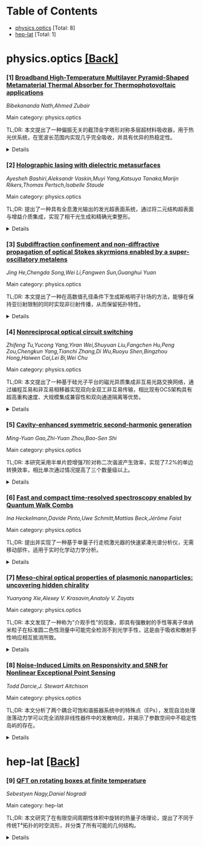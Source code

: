 <div id=toc></div>

# Table of Contents

- [physics.optics](#physics.optics) [Total: 8]
- [hep-lat](#hep-lat) [Total: 1]


<div id='physics.optics'></div>

# physics.optics [[Back]](#toc)

### [1] [Broadband High-Temperature Multilayer Pyramid-Shaped Metamaterial Thermal Absorber for Thermophotovoltaic applications](https://arxiv.org/abs/2509.19499)
*Bibekananda Nath,Ahmed Zubair*

Main category: physics.optics

TL;DR: 本文提出了一种偏振无关的截顶金字塔形对称多层超材料吸收器，用于热光伏系统，在宽波长范围内实现几乎完全吸收，并具有优异的热稳定性。


<details>
  <summary>Details</summary>
Motivation: 开发宽带、热稳定的吸收器对于热光伏系统同时转换太阳能和工业废热为可用能源至关重要，以满足日益增长的电力需求。

Method: 采用金属-绝缘体-金属-绝缘体结构，通过有限时域差分法优化设计，使用有限元法评估热稳定性，并采用温度相关的Drude-Lorentz模型分析光学性能。

Result: W/AlN结构在4000nm波长内平均吸收率达98.2%，在5072nm内达97.73%，可在1700K高温和1500倍入射功率下保持稳定，且在50度入射角内保持96%以上吸收率。

Conclusion: W/AlN结构展现出优异的宽带吸收性能和热稳定性，是热光伏系统的理想吸收器材料。

Abstract: A broadband, thermally stable absorber is essential for thermophotovoltaic
(TPV) systems to simultaneously convert solar and industrial waste heat into
usable energy to meet growing power demands. Here, we proposed an ingenious
polarization-independent truncated pyramid-shaped symmetric multilayer
metamaterial absorber in a metal-insulator-metal-insulator (MIMI) architecture
with almost complete absorption over a broad wavelength range. A total of six
structures (W/AlN, Mo/AlN, Ta/AlN, Rh/MgO, Rh/SiO2, Re/BN) were designed, and
the materials were selected based on their lattice matching to prevent
delamination at interfaces between layers. The absorption mechanism was studied
at room temperature using the finite difference time domain (FDTD) method, and
the structure was optimized through a brute force design approach, which
illustrates a best average absorption of 98.2% till 4000 nm and 97.73% till
5072 nm wavelength for the W/AlN structure with metal and dielectric
thicknesses of 60 nm and 17.5 nm, respectively. Moreover, W/AlN structure
exhibits over 96% average absorption up to 50 degree incident angles
irrespective of polarizations. The thermal stability was evaluated using the
finite element method (FEM) by determining von Mises stress at elevated
temperatures. Thermal analysis revealed that only W/AlN can withstand around
1700 K temperature and 1500 times the incident power before permanent
deformation. A temperature-dependent Drude-Lorentz model was used to further
analyze the effect of absorption on the optical performance of the highly
absorptive and thermally stable W/AlN structure. Additionally, we determined
the effect of the concentration factor, and the operating temperature on the
system efficiency by considering the emission loss of the heated absorber.

</details>


### [2] [Holographic lasing with dielectric metasurfaces](https://arxiv.org/abs/2509.19897)
*Ayesheh Bashiri,Aleksandr Vaskin,Muyi Yang,Katsuya Tanaka,Marijn Rikers,Thomas Pertsch,Isabelle Staude*

Main category: physics.optics

TL;DR: 提出了一种具有全息激光输出的发光超表面系统，通过将二元结构超表面与增益介质集成，实现了相干光生成和精确光束整形。


<details>
  <summary>Details</summary>
Motivation: 现有的远场发射图案定制方法主要在自发发射状态下运行，低相干性限制了精确的光控制。需要开发能够在激光状态下实现精确光束整形的紧凑型发光超表面系统。

Method: 将二元结构超表面与增益介质集成，构建具有全息激光输出的发光超表面系统。该系统具有紧凑的占地面积、低激光阈值和宽视场。

Result: 该系统能够生成任意结构的激光光，为微型光学系统提供了卓越的平台。

Conclusion: 这种发光超表面系统在先进光子应用中具有显著潜力，特别是在需要精确光束控制和紧凑集成的场景中。

Abstract: Light-emitting metasurfaces provide a compact, integrated solution for
simultaneous light generation and beam shaping, making them a promising
candidate for advanced photonic applications. However, existing approaches for
tailoring far-field emission patterns primarily operate in the spontaneous
emission regime, where low coherence limits precise light control. Here, we
present a light-emitting metasurface system with holographic lasing output,
composed of a binary-structured metasurface integrated with a gain medium, that
enables coherent light generation and precise beam shaping of the output lasing
emission. With a compact footprint, low lasing threshold, and wide field of
view, our system offers an exceptional platform for generating
arbitrarily-structured lasing light, with significant potential for
miniaturized optical systems.

</details>


### [3] [Subdiffraction confinement and non-diffractive propagation of optical Stokes skyrmions enabled by a super-oscillatory metalens](https://arxiv.org/abs/2509.19917)
*Jing He,Chengda Song,Wei Li,Fangwen Sun,Guanghui Yuan*

Main category: physics.optics

TL;DR: 本文提出了一种在高数值孔径条件下生成斯格明子针场的方法，能够在保持亚衍射限制的同时实现非衍射传播，从而保留拓扑特性。


<details>
  <summary>Details</summary>
Motivation: 传统的光学斯格明子研究主要局限于低数值孔径区域，其大横向尺寸限制了更广泛的应用。在高数值孔径聚焦下，偏振纹理通常会退化或突然转变，阻碍了拓扑保持传输。

Method: 利用传统光学针的偏振不变性，通过单个等离子体超透镜实现斯格明子针场，该透镜既作为偏振滤波器又作为超分辨聚焦元件。

Result: 实验和仿真结果验证了在扩展焦深（高达5λ）上的非衍射传播，同时斯格明子矢量纹理在整个传播过程中保持在亚衍射尺度。

Conclusion: 这种斯格明子针不仅解决了先前的传播限制，还为衍射无限制信息传输开辟了新途径，在光-物质相互作用、光学计量学和信息学等领域具有巨大潜力。

Abstract: Optical Stokes skyrmions have garnered extensive interest due to their
intrinsic topological robustness and potential in informatics.However, most
research remains confined to paraxial, low-numerical-aperture (low-NA) regimes,
where their large transverse dimensions restrict broader applications.Under
high-NA focusing, the polarization texture typically degrades or transforms
abruptly as the beam traverses the focal region, hindering topology-preserving
transport.In this work, we propose a strategy to generate a skyrmion needle
field that maintains both subdiffraction confinement and non-diffractive
propagation under high-NA conditions, thus preserving their topological
characteristsics. Leveraging the polarization invariance of conventional
optical needles, we realize the Stokes skyrmion needle using a single plasmonic
metalens,designed to function as both a polarization filter and a
super-resolving focusing element.Experimental and simulation results verify
non-diffractive propagation over an extended depth of focus (up to 5 lambda),
while the Stokes-vector texture retained at subdiffraction scales throughout
propagation. This skyrmion needle not only addresses previous propagation
constraints but also opens new avenues for diffraction-unlimited information
transport. Such skyrmion needles exhibit substantial potential in fields
including light-matter interaction, optical metrology, and informatics.

</details>


### [4] [Nonreciprocal optical circuit switching](https://arxiv.org/abs/2509.20016)
*Zhifeng Tu,Yucong Yang,Yiran Wei,Shuyuan Liu,Fangchen Hu,Peng Zou,Chengkun Yang,Tianchi Zhang,Di Wu,Ruoyu Shen,Bingzhou Hong,Haiwen Cai,Lei Bi,Wei Chu*

Main category: physics.optics

TL;DR: 本文提出了一种基于硅光子平台的磁光异质集成非互易光路交换网络，通过编程互易和非互易相移器实现双向全双工非互易传输，相比现有OCS架构具有超高重构速度、大规模集成兼容性和双向通道隔离等优势。


<details>
  <summary>Details</summary>
Motivation: 直接光信号交换在成本、延迟和能效方面优于传统光电硬件，有望满足机器学习和AI技术发展带来的数据节点容量需求。但硅基集成OCS仍受限于网络性能和端口可扩展性等挑战。

Method: 采用磁光异质集成技术，在硅光子平台上构建非互易OCS网络，通过编程控制互易和非互易相移器实现双向全双工非互易传输。

Result: NOCS相比现有OCS架构具有超高重构速度、大规模集成兼容性，并通过双向通道隔离减少了所需端口数量。

Conclusion: NOCS能够满足AI后端网络的编程速度要求，或支持无需复用技术的非互易光交换应用。

Abstract: Directly switching optical signals outperforms conventional optoelectronic
hardware in terms of cost, latency, and energy efficiency, and is expected to
address the growing demand for data node capacity driven by the development of
machine learning and artificial intelligence (AI) technologies. Therefore,
optical circuit switching (OCS) technology has piqued widespread research
interest in various technical solutions, including silicon photonics. However,
silicon-based integrated OCS remains constrained by challenges such as network
performance and port scalability. Here we propose a magneto-optical
heterogeneous integrated nonreciprocal OCS (NOCS) network based on a silicon
photonics platform, achieving bidirectional full-duplex nonreciprocal
transmission by programming reciprocal and nonreciprocal phase shifters. We
demonstrate that compared with the existing OCS architecture, NOCS has the
advantages of ultra-high reconfiguration speed, large-scale integration
compatibility, and bidirectional channel isolation reducing the number of
required ports. NOCS could meet the programming speed requirements of the AI
backend network, or supports nonreciprocal optical switching applications
without multiplexing technology.

</details>


### [5] [Cavity-enhanced symmetric second-harmonic generation](https://arxiv.org/abs/2509.20032)
*Ming-Yuan Gao,Zhi-Yuan Zhou,Bao-Sen Shi*

Main category: physics.optics

TL;DR: 本研究采用半单片腔增强7阶对称二次谐波产生效率，实现了7.2%的单边转换效率，相比单次通过情况提高了三个数量级以上。


<details>
  <summary>Details</summary>
Motivation: 对称二次谐波产生具有独特的物理特性和应用前景，但通常通过准相位匹配实现，对极化周期要求严格，大极化周期会降低转换效率，需要腔增强来补偿。

Method: 使用半单片腔来增强7阶对称二次谐波产生效率。

Result: 测得单边转换效率为7.2%，理论总效率为14.4%，相比单次通过提高了三个数量级以上，并估算出晶体的非线性系数d33=4.8 pm/V。

Conclusion: 半单片腔能有效增强对称二次谐波产生的转换效率，为相关应用提供了可行方案。

Abstract: As one of the two types of backward second-harmonic generation (SHG),
symmetric SHG exhibits some physical characteristics and application prospects
that are distinct from those of forward SHG. It is generally realized through
quasi-phase matching, which imposes more stringent requirements on the poling
period and thus presents challenges for domain engineering. Although employing
larger poling periods can ease fabrication, it inevitably reduces conversion
efficiency, a drawback that can be compensated by using a cavity. In this work,
we employed a semi-monolithic cavity to enhance the efficiency of 7th-order
symmetric SHG, achieving a measured one-sided conversion efficiency of 7.2 %,
which corresponds to a theoretical total efficiency of 14.4 %. This represents
an improvement of more than three orders of magnitude compared with the
single-pass case. In addition, the nonlinear coefficient of the crystal of
${d_{33}} = 4.8$ $\rm pm/V$ was estimated.

</details>


### [6] [Fast and compact time-resolved spectroscopy enabled by Quantum Walk Combs](https://arxiv.org/abs/2509.20112)
*Ina Heckelmann,Davide Pinto,Uwe Schmitt,Mattias Beck,Jérôme Faist*

Main category: physics.optics

TL;DR: 提出并实现了一种基于单量子行走梳激光器的快速紧凑光谱分析仪，无需移动部件，适用于实时化学动力学分析。


<details>
  <summary>Details</summary>
Motivation: 传统双梳光谱仪需要一对匹配的梳，增加了系统复杂性。本研究旨在开发更简化的光谱分析方案。

Method: 使用单个量子级联激光器基梳，在无干涉仪设置下对有机溶剂蒸气进行靶向和非靶向分析。

Result: 实现了10微秒的时间分辨率和三个数量级浓度的高动态范围，适用于实时化学动力学分析。

Conclusion: 单量子行走梳激光器方案为快速紧凑的光谱分析提供了有效解决方案，具有高时间分辨率和动态范围。

Abstract: Optical frequency combs paved the way for fast and compact multi-component
optical chemical analysis due to their broadband spectra. Dual-comb
spectrometers embody this technology, but their design requires a pair of
matched combs, adding complexity to the system. In this study, we propose and
implement a scheme for a rapid, compact spectroscopic analyser that operates
without moving components, leveraging the tunability and speed of a single
quantum walk comb laser. Previously, these combs have been shown to deliver
stable, tunable and broadband lasing. Here, a single quantum cascade
laser-based comb emitting within the significant molecular fingerprint region
of the mid-infrared spectrum was employed in a non-interferometric setup for
targeted and non-targeted analysis of various organic solvent vapours. With a
time resolution as small as 10 microseconds and a high dynamic range reaching
three orders of magnitude in concentration, this approach is suitable for the
real-time analysis of chemical kinetics.

</details>


### [7] [Meso-chiral optical properties of plasmonic nanoparticles: uncovering hidden chirality](https://arxiv.org/abs/2509.20178)
*Yuanyang Xie,Alexey V. Krasavin,Anatoly V. Zayats*

Main category: physics.optics

TL;DR: 本文发现了一种称为"介观手性"的现象，即具有强散射的手性等离子体纳米粒子在标准圆二色性测量中可能完全检测不到光学手性，这是由于吸收和散射手性响应相互抵消所致。


<details>
  <summary>Details</summary>
Motivation: 分子手性在化学和生物学中具有重要意义，但传统的手性表征方法可能无法准确反映某些等离子体纳米粒子的真实手性特性。

Method: 通过数值模拟验证了多缠绕SiO2/Au纳米粒子在整个可见光谱范围内的介观手性行为，并通过实验验证了金螺旋纳米粒子在传统圆二色性测量显示无手性响应波长处的吸收手性。

Result: 实验证实了介观手性现象的存在，即在某些波长下，传统圆二色性测量显示无手性响应，但实际上存在手性吸收。

Conclusion: 这一发现建立了从微观到宏观手性表现的有价值联系，为解释广泛的实验结果和设计等离子体纳米粒子的手性特性提供了新见解。

Abstract: Molecular chirality plays an important role in chemistry and biology, allows
control of biological interactions, affects drugs efficacy and safety, and
promotes synthesis of new materials. In general, chirality manifests itself in
optical activity (circular dichroism or circular birefringence). Chiral
plasmonic nanoparticles have been recently developed for molecular enantiomer
separation, chiral sensing and chiral photocatalysis. Here, we show that
optical chirality of plasmonic nanoparticles exhibiting strong scattering can
remain completely undetected using standard characterisation techniques, such
as circular dichroism measurements. This phenomenon, which we term meso-chiral
in analogy to meso-compounds in chemistry, is based on mutual cancellation of
absorption and scattering chiral responses. As a prominent example, the
meso-optical behaviour has been numerically demonstrated in multi-wound-SiO2/Au
nanoparticles over the entire visible spectral range and in other prototypical
chiral nanoparticles in narrower spectral ranges. The meso-chiral property has
been experimentally verified by demonstrating chiral absorption of gold
helicoid nanoparticles at the wavelength where conventional circular dichroism
measurements show absence of chiral response (gext=0). These findings
demonstrate a valuable link between microscopic to macroscopic manifestations
of chirality and can provide insights for interpreting a wide range of
experimental results and designing chiral properties of plasmonic
nanoparticles.

</details>


### [8] [Noise-Induced Limits on Responsivity and SNR for Nonlinear Exceptional Point Sensing](https://arxiv.org/abs/2509.20346)
*Todd Darcie,J. Stewart Aitchison*

Main category: physics.optics

TL;DR: 本文分析了两个耦合可饱和谐振器系统中的特殊点（EPs），发现自洽处理涨落动力学可以完全消除非线性器件中的发散响应，并揭示了参数空间中不稳定性岛屿的存在。


<details>
  <summary>Details</summary>
Motivation: 研究非线性器件中特殊点（EPs）的响应特性，特别是噪声和饱和效应如何影响EPs的灵敏度增益和量子噪声。

Method: 采用两个耦合可饱和谐振器系统，通过自洽处理涨落动力学进行解析分析，并使用随机朗之万模拟验证结果。

Result: 自洽处理消除了非线性器件中EPs的发散响应，揭示了参数空间中由相位噪声耦合到振幅动力学引起的不稳定性岛屿，确定了可实验观察的最大响应性和最大噪声。

Conclusion: 非线性系统中EPs的响应性增益受到噪声和饱和效应的限制，自洽涨落动力学处理可以预测实际可达到的灵敏度极限。

Abstract: Exceptional points (EPs) have been suggested for ultra-sensitive sensing
because the eigenfrequency splitting grows as the nth-root of a perturbation,
suggesting divergent responsivity. In ideal linear devices, however, this
responsivity gain is reconciled by a matching divergence in the quantum
shot-noise floor, so the net signal-to-noise ratio remains unchanged. Recent
work has extended this argument to nonlinear devices, such as above-threshold
lasers, predicting other divergences at an EP that is shifted by the interplay
of noise and saturation effects. Here we analyze a system of two coupled
saturable resonators and show analytically that a self-consistent treatment of
fluctuation dynamics removes these divergences entirely. Islands of instability
arise in the parameter space surrounding the EP due to the coupling of phase
noise into the amplitude dynamics, dictating a maximum responsivity and maximum
noise that can be experimentally observed. Stochastic Langevin simulations of
the full nonlinear system corroborate our analytical results down to zero
detuning.

</details>


<div id='hep-lat'></div>

# hep-lat [[Back]](#toc)

### [9] [QFT on rotating boxes at finite temperature](https://arxiv.org/abs/2509.19933)
*Sebestyen Nagy,Daniel Nogradi*

Main category: hep-lat

TL;DR: 本文研究了在有限空间周期性体积中旋转的热量子场理论，提出了不同于传统T⁴拓扑的时空流形，并分类了所有可能的几何结构。


<details>
  <summary>Details</summary>
Motivation: 传统的有限温度量子场理论通常基于T⁴拓扑的时空流形，但这种方法无法很好地描述旋转系统。本文旨在为旋转盒子提供一致的量子场论描述。

Method: 通过路径积分表述，在平坦无边界但拓扑不同于T⁴的时空流形上构建理论，使用旋转边界条件实现非平凡拓扑，并分析离散的虚角速度值。

Result: 发现旋转系统的描述可以在拓扑不同于T⁴但仍平坦无边界的流形上实现，虚角速度在温度单位下只能取离散值，并对有限体积效应进行了详细讨论。

Conclusion: 为旋转热量子场理论提供了新的几何框架，扩展了传统有限温度场论的应用范围，揭示了旋转系统特有的拓扑约束和离散特性。

Abstract: We formulate thermal quantum field theory on a finite spatial periodic volume
undergoing rotation. Traditional compactifications at finite temperature
without rotations typically involve ${\mathbb T}^4$ as the space-time manifold
within a path integral formulation and also moving frames can be accommodated
by shifted boundary conditions on the same space. We show that consistent
descriptions of a rotating box are possible on space-time manifolds with
topology different from ${\mathbb T}^4$ but still flat and without boundary and
we classify all possible geometries. The non-trivial topology may be
implemented by rotated boundary conditions allowing for a path integral
formulation. The purely imaginary angular velocity in temperature units cannot
be arbitrary but several discrete values are possible. We also discuss finite
volume effects in detail.

</details>
